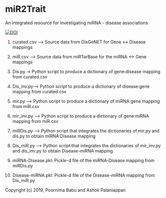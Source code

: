 # miR2Trait
An integrated resource for investigating miRNA - disease associations

[![DOI](https://zenodo.org/badge/192518665.svg)](https://zenodo.org/badge/latestdoi/192518665)

1) curated.csv --> Source data from DisGeNET for Gene <-> Disease mappings

2) miR.csv --> Source data from miRTarBase for the miRNA <-> Gene mappings

3) Dis.py -> Python script to produce a dictionary of gene:disease mapping from curated.csv

4) Dis_inv.py--> Python script to produce a dictionary of disease:gene mapping from curated.csv

5) mir.py --> Python script to produce a dictionary of miRNA:gene mapping from miR.csv

6) mir_inv.py --> Python script to produce a dictionary of gene:miRNA mapping from miR.csv

7) miRDis.py --> Python script that integrates the dictionaries of mir.py and dis.py to obtain miRNA:Disease mapping 

8) Dis_miR.py --> Python script that integrates the dictionaries of mir_inv.py and dis_inv.py to obtain  Disease-miRNA mapping 

9) miRNA-Disease.pkl: Pickle-d file of the miRNA-Disease mapping from miRDis.py

10) Disease-miRNA.pkl: Pickle-d file of the Disease-miRNA mapping from Dis_miR.py

Copyright (c) 2019, Poornima Babu and Ashok Palaniappan
